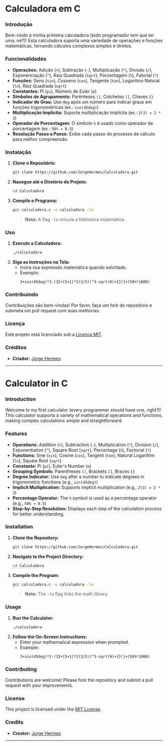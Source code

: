 # Calculadora em C

### Introdução
Bem-vindo à minha primeira calculadora (todo programador tem que ter uma, né?)! Esta calculadora suporta uma variedade de operações e funções matemáticas, tornando cálculos complexos simples e diretos.

### Funcionalidades
- **Operações:** Adição (`+`), Subtração (`-`), Multiplicação (`*`), Divisão (`/`), Exponenciação (`^`), Raiz Quadrada (`sqrt`), Porcentagem (`%`), Fatorial (`!`)
- **Funções:** Seno (`sin`), Cosseno (`cos`), Tangente (`tan`), Logaritmo Natural (`ln`), Raiz Quadrada (`sqrt`)
- **Constantes:** Pi (`pi`), Número de Euler (`e`)
- **Símbolos de Agrupamento:** Parênteses `()`, Colchetes `[]`, Chaves `{}`
- **Indicador de Grau:** Use `deg` após um número para indicar graus em funções trigonométricas (ex.: `sin(45deg)`)
- **Multiplicação Implícita:** Suporta multiplicação implícita (ex.: `2(3) = 2 * 3`)
- **Operador de Porcentagem:** O símbolo `%` é usado como operador de porcentagem (ex.: `50% = 0.5`)
- **Resolução Passo a Passo:** Exibe cada passo do processo de cálculo para melhor compreensão.

### Instalação
1. **Clone o Repositório:**
   ```bash
   git clone https://github.com/JorgeHermes/Calculadora.git
   ```
2. **Navegue até o Diretório do Projeto:**
   ```bash
   cd Calculadora
   ```
3. **Compile o Programa:**
   ```bash
   gcc calculadora.c -o calculadora -lm
   ```
   > **Nota:** A flag `-lm` vincula a biblioteca matemática.

### Uso
1. **Execute a Calculadora:**
   ```bash
   ./calculadora
   ```
2. **Siga as Instruções na Tela:**
    - Insira sua expressão matemática quando solicitado.
    - Exemplo:
      ```
      3+sin(45deg)*3-(32+[5+1]*2(3/5))^3-sqrt(9)+{3!}+(50%*1000)
      ```

### Contribuindo
Contribuições são bem-vindas! Por favor, faça um fork do repositório e submeta um pull request com suas melhorias.

### Licença
Este projeto está licenciado sob a [Licença MIT](LICENSE).

### Créditos
- **Criador:** [Jorge Hermes](https://jorgehermes.me/)

---

# Calculator in C

### Introduction
Welcome to my first calculator (every programmer should have one, right?)! This calculator supports a variety of mathematical operations and functions, making complex calculations simple and straightforward.

### Features
- **Operations:** Addition (`+`), Subtraction (`-`), Multiplication (`*`), Division (`/`), Exponentiation (`^`), Square Root (`sqrt`), Percentage (`%`), Factorial (`!`)
- **Functions:** Sine (`sin`), Cosine (`cos`), Tangent (`tan`), Natural Logarithm (`ln`), Square Root (`sqrt`)
- **Constants:** Pi (`pi`), Euler's Number (`e`)
- **Grouping Symbols:** Parentheses `()`, Brackets `[]`, Braces `{}`
- **Degree Indicator:** Use `deg` after a number to indicate degrees in trigonometric functions (e.g., `sin(45deg)`)
- **Implicit Multiplication:** Supports implicit multiplication (e.g., `2(3) = 2 * 3`)
- **Percentage Operator:** The `%` symbol is used as a percentage operator (e.g., `50% = 0.5`)
- **Step-by-Step Resolution:** Displays each step of the calculation process for better understanding.

### Installation
1. **Clone the Repository:**
   ```bash
   git clone https://github.com/JorgeHermes/Calculadora.git
   ```
2. **Navigate to the Project Directory:**
   ```bash
   cd Calculadora
   ```
3. **Compile the Program:**
   ```bash
   gcc calculadora.c -o calculadora -lm
   ```
   > **Note:** The `-lm` flag links the math library.

### Usage
1. **Run the Calculator:**
   ```bash
   ./calculadora
   ```
2. **Follow the On-Screen Instructions:**
    - Enter your mathematical expression when prompted.
    - Example:
      ```
      3+sin(45deg)*3-(32+[5+1]*2(3/5))^3-sqrt(9)+{3!}+(50%*1000)
      ```

### Contributing
Contributions are welcome! Please fork the repository and submit a pull request with your improvements.

### License
This project is licensed under the [MIT License](LICENSE).

### Credits
- **Creator:** [Jorge Hermes](https://jorgehermes.me/)

---